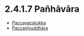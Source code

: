 # 2.4.1.7 Pañhāvāra

* [Paccayacatukka](2.4.1.7/Paccayacatukka.md)
* [Paccanīyuddhāra](2.4.1.7/Paccaniyuddhara.md)
